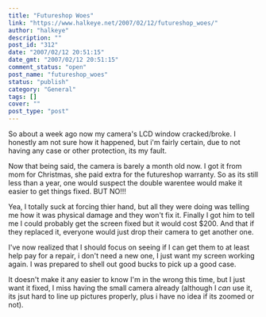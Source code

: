 ```yaml
---
title: "Futureshop Woes"
link: "https://www.halkeye.net/2007/02/12/futureshop_woes/"
author: "halkeye"
description: ""
post_id: "312"
date: "2007/02/12 20:51:15"
date_gmt: "2007/02/12 20:51:15"
comment_status: "open"
post_name: "futureshop_woes"
status: "publish"
category: "General"
tags: []
cover: ""
post_type: "post"
---
```


So about a week ago now my camera's LCD window cracked/broke. I honestly am not sure how it happened, but i'm fairly certain, due to not having any case or other protection, its my fault.

Now that being said, the camera is barely a month old now. I got it from mom for Christmas, she paid extra for the futureshop warranty. So as its still less than a year, one would suspect the double warentee would make it easier to get things fixed. BUT NO!!!

Yea, I totally suck at forcing thier hand, but all they were doing was telling me how it was physical damage and they won't fix it. Finally I got him to tell me I could probably get the screen fixed but it would cost $200. And that if they replaced it, everyone would just drop their camera to get another one.

I've now realized that I should focus on seeing if I can get them to at least help pay for a repair, i don't need a new one, I just want my screen working again. I was prepared to shell out good bucks to pick up a good case.

It doesn't make it any easier to know I'm in the wrong this time, but I just want it fixed, I miss having the small camera already (although I *can* use it, its jsut hard to line up pictures properly, plus i have no idea if its zoomed or not).
